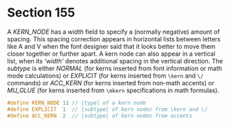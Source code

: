 # Section 155

A *KERN_NODE* has a *width* field to specify a (normally negative) amount of spacing.
This spacing correction appears in horizontal lists between letters like A and V when the font designer said that it looks better to move them closer together or further apart.
A kern node can also appear in a vertical list, when its *'width'* denotes additional spacing in the vertical direction.
The *subtype* is either *NORMAL* (for kerns inserted from font information or math mode calculations) or *EXPLICIT* (for kerns inserted from `\kern` and `\/` commands) or *ACC_KERN* (for kerns inserted from non-math accents) or *MU_GLUE* (for kerns inserted from `\mkern` specifications in math formulas).

```c include/constants.h
#define KERN_NODE 11 // |type| of a kern node
#define EXPLICIT  1  // |subtype| of kern nodes from \kern and \/
#define ACC_KERN  2  // |subtype| of kern nodes from accents
```
